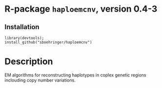 # R-package `haploemcnv`, version 0.4-3
## Installation
```{r}
library(devtools);
install_github("sboehringer/haploemcnv")
```

# Description
EM algorithms for reconstructing haplotypes in coplex genetic regions inclouding copy number variations.